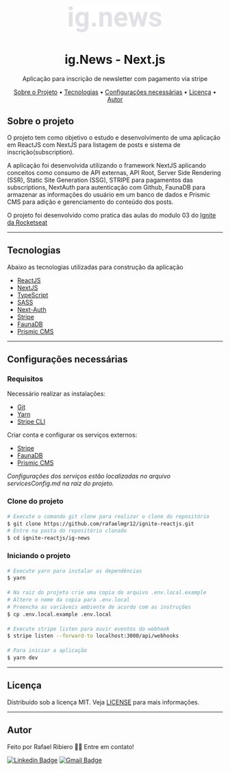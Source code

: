   <h1 align="center">
    <img alt="Logo" src="./public/images/logo.svg" alt="ig.News">
  </h1>

  <h1 align="center">
      ig.News - Next.js
  </h1>
  <p align="center">Aplicação para inscrição de newsletter com pagamento via stripe</p>
  <p align="center">
   <a href="#sobre-o-projeto">Sobre o Projeto</a> •
   <a href="#tecnologias">Tecnologias</a> •
   <a href="#configurações-necessárias">Configurações necessárias</a> •
   <a href="#licença">Licença</a> •
   <a href="#autor">Autor</a>
  </p>

  ## Sobre o projeto

  O projeto tem como objetivo o estudo e desenvolvimento de uma aplicação em ReactJS com NextJS para listagem de posts e sistema de inscrição(subscription).

  A aplicação foi desenvolvida utilizando o framework NextJS aplicando conceitos como consumo de API externas, API Root, Server Side Rendering (SSR), Static Site Generation (SSG), STRIPE para pagamentos das subscriptions, NextAuth para autenticação com Github, FaunaDB para armazenar as informações do usuário em um banco de dados e Prismic CMS para adição e gerenciamento do conteúdo dos posts.

  O projeto foi desenvolvido como pratica das aulas do modulo 03 do [Ignite da Rocketseat](https://rocketseat.com.br/)

  ---

  ## Tecnologias

  Abaixo as tecnologias utilizadas para construção da aplicação

  - [ReactJS](https://reactjs.org/)
  - [NextJS](https://nextjs.org/)
  - [TypeScript](https://www.typescriptlang.org/)
  - [SASS](https://sass-lang.com/)
  - [Next-Auth](https://next-auth.js.org/)
  - [Stripe](https://stripe.com/)
  - [FaunaDB](https://fauna.com/)
  - [Prismic CMS](https://prismic.io/)

  ---

  ## Configurações necessárias

  ### **Requisitos**

  Necessário realizar as instalações:

  - [Git](https://git-scm.com/)
  - [Yarn](https://classic.yarnpkg.com)
  - [Stripe CLI](https://stripe.com/docs/stripe-cli)

  Criar conta e configurar os serviços externos:

  - [Stripe](https://stripe.com/)
  - [FaunaDB](https://fauna.com/)
  - [Prismic CMS](https://prismic.io/)

  *Configurações dos serviços estão localizadas no arquivo servicesConfig.md na raiz do projeto.*

  ### **Clone do projeto**

  ```bash
  # Execute o comando git clone para realizar o clone do repositório
  $ git clone https://github.com/rafaelmgr12/ignite-reactjs.git
  # Entre na pasta do repositório clonado
  $ cd ignite-reactjs/ig-news
  ```

  ### **Iniciando o projeto**

  ```bash
  # Execute yarn para instalar as dependências
  $ yarn

  # Na raiz do projeto crie uma copia do arquivo .env.local.example
  # Altere o nome da copia para .env.local
  # Preencha as variáveis ambiente de acordo com as instruções
  $ cp .env.local.example .env.local

  # Execute stripe listen para ouvir eventos do webhook
  $ stripe listen --forward-to localhost:3000/api/webhooks 

  # Para iniciar a aplicação
  $ yarn dev

  ```

  ---

  ## Licença

  Distribuído sob a licença MIT. Veja [LICENSE](LICENSE) para mais informações.

  ---

  ## Autor

  Feito por Rafael Ribiero 👋🏽 Entre em contato!

  [![Linkedin Badge](https://img.shields.io/badge/-Rafael-blue?style=flat-square&logo=Linkedin&logoColor=white&link=https://www.linkedin.com/in/tgmarinho/)](https://www.linkedin.com/in/rafael-mgr/)
  [![Gmail Badge](https://img.shields.io/badge/-Gmail-red?style=flat-square&link=mailto:nelsonsantosaraujo@hotmail.com)](mailto:ribeirorafaelmatehus@gmail.com)
